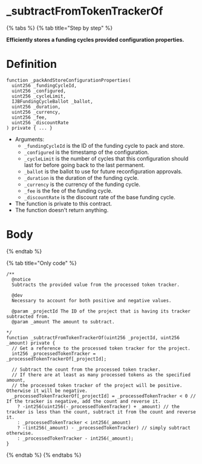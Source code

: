 # _subtractFromTokenTrackerOf

{% tabs %}
{% tab title="Step by step" %}

**Efficiently stores a funding cycles provided configuration properties.**

# Definition

```solidity
function _packAndStoreConfigurationProperties(
  uint256 _fundingCycleId,
  uint256 _configured,
  uint256 _cycleLimit,
  IJBFundingCycleBallot _ballot,
  uint256 _duration,
  uint256 _currency,
  uint256 _fee,
  uint256 _discountRate
) private { ... }
```

* Arguments:
  * `_fundingCycleId` is the ID of the funding cycle to pack and store.
  * `_configured` is the timestamp of the configuration.
  * `_cycleLimit` is the number of cycles that this configuration should last for before going back to the last permanent.
  * `_ballot` is the ballot to use for future reconfiguration approvals.
  * `_duration` is the duration of the funding cycle.
  * `_currency` is the currency of the funding cycle.
  * `_fee` is the fee of the funding cycle.
  * `_discountRate` is the discount rate of the base funding cycle.
* The function is private to this contract.
* The function doesn't return anything.

# Body
{% endtab %}

{% tab title="Only code" %}
```solidity
/** 
  @notice
  Subtracts the provided value from the processed token tracker.

  @dev
  Necessary to account for both positive and negative values.

  @param _projectId The ID of the project that is having its tracker subtracted from.
  @param _amount The amount to subtract.

*/
function _subtractFromTokenTrackerOf(uint256 _projectId, uint256 _amount) private {
  // Get a reference to the processed token tracker for the project.
  int256 _processedTokenTracker = _processedTokenTrackerOf[_projectId];

  // Subtract the count from the processed token tracker.
  // If there are at least as many processed tokens as the specified amount,
  // the processed token tracker of the project will be positive. Otherwise it will be negative.
  _processedTokenTrackerOf[_projectId] = _processedTokenTracker < 0 // If the tracker is negative, add the count and reverse it.
    ? -int256(uint256(-_processedTokenTracker) + _amount) // the tracker is less than the count, subtract it from the count and reverse it.
    : _processedTokenTracker < int256(_amount)
    ? -(int256(_amount) - _processedTokenTracker) // simply subtract otherwise.
    : _processedTokenTracker - int256(_amount);
}
```
{% endtab %}
{% endtabs %}
